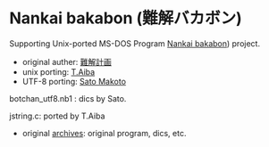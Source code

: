 # Nankai bakabon (難解バカボン)
Supporting Unix-ported MS-DOS Program [Nankai bakabon](http://www.vector.co.jp/soft/dos/amuse/se007728.html)) project.

* original auther: [難解計画](http://www.vector.co.jp/vpack/browse/person/an003117.html)
* unix porting: [T.Aiba](http://ayiva.sakura.ne.jp/misc/Y199/nanbas/nanba-setup-c.txt)
* UTF-8 porting: [Sato Makoto](http://www.kuzuore.com/)

botchan_utf8.nb1 : dics by Sato.

jstring.c: ported by T.Aiba

* original [archives](http://www.vector.co.jp/vpack/filearea/dos/amuse/joke/bakabon/): original program, dics, etc.
